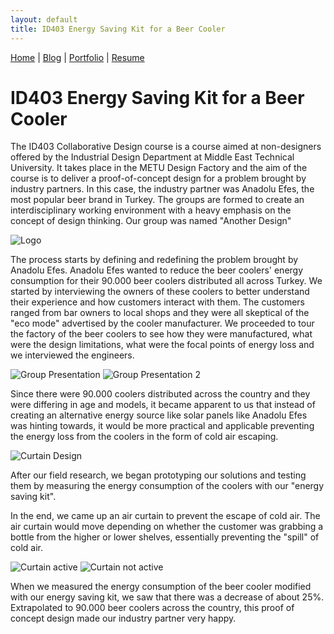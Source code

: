 ```yaml
---
layout: default
title: ID403 Energy Saving Kit for a Beer Cooler
---
```


[Home](/) | [Blog](/blog) | [Portfolio](/portfolio) | [Resume](/resume)

# ID403 Energy Saving Kit for a Beer Cooler

The ID403 Collaborative Design course is a course aimed at non-designers offered by the Industrial Design Department at Middle East Technical University. It takes place in the METU Design Factory and the aim of the course is to deliver a proof-of-concept design for a problem brought by industry partners. In this case, the industry partner was Anadolu Efes, the most popular beer brand in Turkey. The groups are formed to create an interdisciplinary working environment with a heavy emphasis on the concept of design thinking. Our group was named "Another Design"

![Logo](https://imgur.com/RsYoyuJ.png)

The process starts by defining and redefining the problem brought by Anadolu Efes. Anadolu Efes wanted to reduce the beer coolers' energy consumption for their 90.000 beer coolers distributed all across Turkey. We started by interviewing the owners of these coolers to better understand their experience and how customers interact with them. The customers ranged from bar owners to local shops and they were all skeptical of the "eco mode" advertised by the cooler manufacturer. We proceeded to tour the factory of the beer coolers to see how they were manufactured, what were the design limitations, what were the focal points of energy loss and we interviewed the engineers.

![Group Presentation](https://imgur.com/kZ6Z0sz.jpg)
![Group Presentation 2](https://imgur.com/aJG4Gnw.jpg)

Since there were 90.000 coolers distributed across the country and they were differing in age and models, it became apparent to us that instead of creating an alternative energy source like solar panels like Anadolu Efes was hinting towards, it would be more practical and applicable preventing the energy loss from the coolers in the form of cold air escaping.

![Curtain Design](https://imgur.com/qzOr4Gv.png)

After our field research, we began prototyping our solutions and testing them by measuring the energy consumption of the coolers with our "energy saving kit".

In the end, we came up an air curtain to prevent the escape of cold air. The air curtain would move depending on whether the customer was grabbing a bottle from the higher or lower shelves, essentially preventing the "spill" of cold air.

![Curtain active](https://imgur.com/n7R8u1y.gif)
![Curtain not active](https://imgur.com/3kGPCuw.gif)

When we measured the energy consumption of the beer cooler modified with our energy saving kit, we saw that there was a decrease of about 25%. Extrapolated to 90.000 beer coolers across the country, this proof of concept design made our industry partner very happy.
